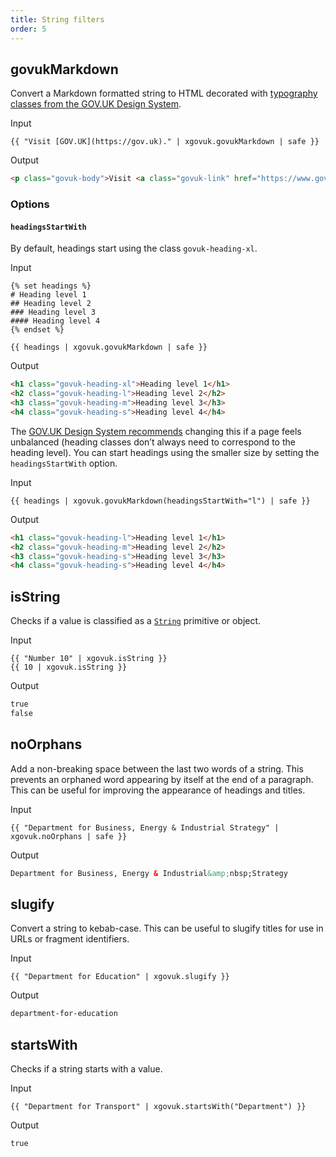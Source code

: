 ```yaml
---
title: String filters
order: 5
---
```


## govukMarkdown

Convert a Markdown formatted string to HTML decorated with [typography classes from the GOV.UK Design System](https://design-system.service.gov.uk/styles/typography/).

Input

```njk
{{ "Visit [GOV.UK](https://gov.uk)." | xgovuk.govukMarkdown | safe }}
```

Output

```html
<p class="govuk-body">Visit <a class="govuk-link" href="https://www.gov.uk">GOV.UK</a>.</p>
```

### Options

#### `headingsStartWith`

By default, headings start using the class `govuk-heading-xl`.

Input

```njk
{% set headings %}
# Heading level 1
## Heading level 2
### Heading level 3
#### Heading level 4
{% endset %}

{{ headings | xgovuk.govukMarkdown | safe }}
```

Output

```html
<h1 class="govuk-heading-xl">Heading level 1</h1>
<h2 class="govuk-heading-l">Heading level 2</h2>
<h3 class="govuk-heading-m">Heading level 3</h3>
<h4 class="govuk-heading-s">Heading level 4</h4>
```

The [GOV.UK Design System recommends](https://design-system.service.gov.uk/styles/typography/#headings) changing this if a page feels unbalanced (heading classes don’t always need to correspond to the heading level). You can start headings using the smaller size by setting the `headingsStartWith` option.

Input

```njk
{{ headings | xgovuk.govukMarkdown(headingsStartWith="l") | safe }}
```

Output

```html
<h1 class="govuk-heading-l">Heading level 1</h1>
<h2 class="govuk-heading-m">Heading level 2</h2>
<h3 class="govuk-heading-s">Heading level 3</h3>
<h4 class="govuk-heading-s">Heading level 4</h4>
```

## isString

Checks if a value is classified as a [`String`](https://developer.mozilla.org/en-US/docs/Web/JavaScript/Reference/Global_Objects/String) primitive or object.

Input

```njk
{{ "Number 10" | xgovuk.isString }}
{{ 10 | xgovuk.isString }}
```

Output

```html
true
false
```

## noOrphans

Add a non-breaking space between the last two words of a string. This prevents an orphaned word appearing by itself at the end of a paragraph. This can be useful for improving the appearance of headings and titles.

Input

```njk
{{ "Department for Business, Energy & Industrial Strategy" | xgovuk.noOrphans | safe }}
```

Output

```html
Department for Business, Energy & Industrial&amp;nbsp;Strategy
```

## slugify

Convert a string to kebab-case. This can be useful to slugify titles for use in URLs or fragment identifiers.

Input

```njk
{{ "Department for Education" | xgovuk.slugify }}
```

Output

```html
department-for-education
```

## startsWith

Checks if a string starts with a value.

Input

```njk
{{ "Department for Transport" | xgovuk.startsWith("Department") }}
```

Output

```html
true
```
